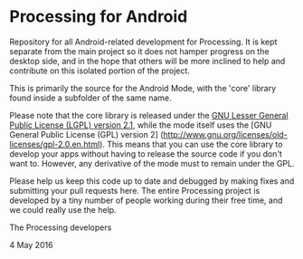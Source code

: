 Processing for Android
======================

Repository for all Android-related development for Processing. It is kept separate from the main project so it does not hamper progress on the desktop side, and in the hope that others will be more inclined to help and contribute on this isolated portion of the project.

This is primarily the source for the Android Mode, with the 'core' library found inside a subfolder of the same name. 

Please note that the core library is released under the [GNU Lesser General Public License (LGPL) version 2.1](http://www.gnu.org/licenses/old-licenses/lgpl-2.1.en.html), while the mode itself uses the  [GNU General Public License (GPL) version 2] (http://www.gnu.org/licenses/old-licenses/gpl-2.0.en.html). 
This means that you can use the core library to develop your apps without having to release the source code if you don't want to. However, any derivative of
the mode must to remain under the GPL.  

Please help us keep this code up to date and debugged by making fixes and submitting your pull requests here. The entire Processing project is developed by a tiny number of people working during their free time, and we could really use the help.

The Processing developers

4 May 2016